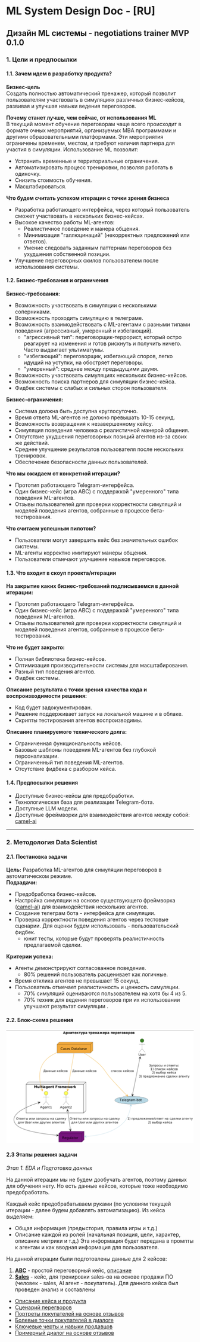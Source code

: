 # ML System Design Doc - [RU]

## Дизайн ML системы - negotiations trainer MVP 0.1.0

### 1. Цели и предпосылки

#### 1.1. Зачем идем в разработку продукта?

**Бизнес-цель**  
Создать полностью автоматический тренажер, который позволит пользователям участвовать в симуляциях различных бизнес-кейсов, развивая и улучшая навыки ведения переговоров.

**Почему станет лучше, чем сейчас, от использования ML**  
В текущий момент обучение переговорам чаще всего происходит в формате очных мероприятий, организуемых MBA программами и другими образовательными платформами. Эти мероприятия ограничены временем, местом, и требуют наличия партнера для участия в симуляции. Использование ML позволит:
- Устранить временные и территориальные ограничения.
- Автоматизировать процесс тренировки, позволяя работать в одиночку.
- Снизить стоимость обучения.
- Масштабироваться.

**Что будем считать успехом итерации с точки зрения бизнеса**  
- Разработка работающего интерфейса, через который пользователь сможет участвовать в нескольких бизнес-кейсах.  
- Высокое качество работы ML-агентов:
  - Реалистичное поведение и манера общения.
  - Минимизация "галлюцинаций" (некорректных предложений или ответов).
  - Умение следовать заданным паттернам переговоров без ухудшения собственной позиции.
- Улучшение переговорных скилов пользователем после использования системы.

#### 1.2. Бизнес-требования и ограничения

**Бизнес-требования:**
- Возможность участвовать в симуляции с несколькими соперниками.
- Возможность проходить симуляцию в телеграме.
- Возможность взаимодействовать с ML-агентами с разными типами поведения (агрессивный, умеренный и избегающий).
  - "агрессивный тип": переговорщик-террорист, который остро реагирует на изменения и готов рискнуть и получить ничего. Часто выдвигает ультиматумы.
  - "избегающий": переговорщик, избегающий споров, легко идущий на уступки, на обостряет переговоры.
  - "умеренный": среднее между предыдущими двумя.
- Возможность участвовать симуляциях нескольких бизнес-кейсов.
- Возможность поиска партнеров для симуляции бизнес-кейса.
- Фидбек системы с слабых и сильных сторон пользователя.

**Бизнес-ограничения:**
- Система должна быть доступна круглосуточно.
- Время ответа ML-агентов не должно превышать 10-15 секунд.
- Возможность возвращения к незавершенному кейсу.
- Симуляция поведения человека с реалистичной манерой общения.
- Отсутствие ухудшения переговорных позиций агентов из-за своих же действий.
- Среднее улучшение результатов пользователя после нескольких тренировок.
- Обеспечение безопасности данных пользователей.

**Что мы ожидаем от конкретной итерации?**
- Прототип работающего Telegram-интерфейса.
- Один бизнес-кейс (игра ABC) с поддержкой "умеренного" типа поведения ML-агентов.
- Отзывы пользователей для проверки корректности симуляций и моделей поведения агентов, собранные в процессе бета-тестирования.

**Что считаем успешным пилотом?**
- Пользователи могут завершить кейс без значительных ошибок системы.
- ML-агенты корректно имитируют манеры общения.
- Пользователи отмечают улучшение навыков переговоров.

#### 1.3. Что входит в скоуп проекта/итерации

**На закрытие каких бизнес-требований подписываемся в данной итерации:**
- Прототип работающего Telegram-интерфейса.
- Один бизнес-кейс (игра ABC) с поддержкой "умеренного" типа поведения ML-агентов.
- Отзывы пользователей для проверки корректности симуляций и моделей поведения агентов, собранные в процессе бета-тестирования.

**Что не будет закрыто:**
- Полная библиотека бизнес-кейсов.
- Оптимизация производительности системы для масштабирования.
- Разный тип поведения агентов.
- Фидбек системы.

**Описание результата с точки зрения качества кода и воспроизводимости решения:**
- Код будет задокументирован.
- Решение поддерживает запуск на локальной машине и в облаке.
- Скрипты тестирования агентов воспроизводимы.

**Описание планируемого технического долга:**
- Ограниченная функциональность кейсов.
- Базовые шаблоны поведения ML-агентов без глубокой персонализации.
- Ограниченный тип поведения ML-агентов.
- Отсутствие фидбека с разбором кейса.

#### 1.4. Предпосылки решения
- Доступные бизнес-кейсы для предобработки.
- Технологическая база для реализации Telegram-бота.
- Доступные LLM модели.
- Доступные фреймворки для взаимодействия агентов между собой: [camel-ai](https://www.camel-ai.org/)

---

### 2. Методология Data Scientist

#### 2.1. Постановка задачи
**Цель:** Разработка ML-агентов для симуляции переговоров в автоматическом режиме.  
**Подзадачи:**
- Предобработка бизнес-кейсов.
- Настройка симуляции на основе существующего фреймворка ([camel-ai](https://www.camel-ai.org/)) для взаимодействия нескольких агентов.
- Создание телеграм бота - интерфейса для симуляции.
- Проверка корректности поведения агентов через тестовые сценарии. Для оценки будем использовать
  - пользовательский фидбек.
  - юнит тесты, которые будут проверять реалистичность предлагаемой сделки.

**Критерии успеха:**
- Агенты демонстрируют согласованное поведение.
  - 80% решений пользователь расценивает как логичные.
- Время отклика агентов не превышает 15 секунд.
- Пользователь отмечает реалистичность и ценность симуляции.
  - 70% симуляций оцениваются пользователем на хотя бы 4 из 5.
  - 70% техник для ведения переговоров при их использовании улучшают результат симуляции  .

#### 2.2. Блок-схема решения

![scheme](images/block-scheme.png)

#### 2.3 Этапы решения задачи

*Этап 1. EDA и Подготовка данных*

На данной итерации мы не будем дообучать агентов, поэтому данных для обучения нету. Но есть данные кейсов, которые тоже необходимо предобработать.

Каждый кейс предобрабатываем руками (по условиям текущей итерации - далее будем добавлять автоматизацию). Из кейса выделяем:
* Общая информация (предыстория, правила игры и т.д.)
* Описание каждой из ролей (начальная позиция, цели, характер, описание метрики и т.д.)
Эта информация будет передана в промпты к агентам и как вводная информация для пользователя.

На данной итерации были подготовлены данные для 2 кейсов:
1) [**ABC**](cases/abc/) - простой переговорный кейс, [описание](cases/abc/description.md)
2) [**Sales**](cases/sales/) - кейс, для тренировки sales-ов на основе продажи ПО (человек - sales, AI агент - покупатель). Для данного кейса был проведен анализ и составлены
* [Описание кейса и продукта](cases/sales/description.md)
* [Сценарий перегворов](cases/sales/negotiations_scheme.md)
* [Портреты покупателей на основе отзывов](cases/sales/buyer_profile.md)
* [Болевые точки покупателей в диалоге](cases/sales/buyer_pain_points.md)
* [Ключевые черты и навыки продавцов](cases/sales/sales_profile.md)
* [Примерный диалог на основе отзывов](cases/sales/negotiations_example.md)

